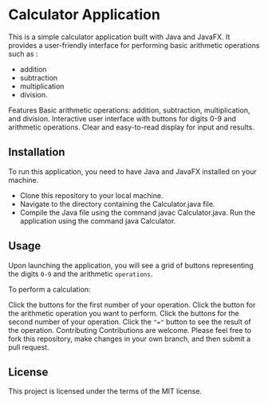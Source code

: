 # Calculator Application

This is a simple calculator application built with Java and JavaFX. It provides a user-friendly interface for performing basic arithmetic operations such as :
- addition 
- subtraction 
- multiplication
- division.

Features
Basic arithmetic operations: addition, subtraction, multiplication, and division.
Interactive user interface with buttons for digits 0-9 and arithmetic operations.
Clear and easy-to-read display for input and results.

## Installation
To run this application, you need to have Java and JavaFX installed on your machine.

- Clone this repository to your local machine.
- Navigate to the directory containing the Calculator.java file.
- Compile the Java file using the command javac Calculator.java.
Run the application using the command java Calculator.

## Usage
Upon launching the application, you will see a grid of buttons representing the digits `0-9` and the arithmetic `operations`.

To perform a calculation:

Click the buttons for the first number of your operation.
Click the button for the arithmetic operation you want to perform.
Click the buttons for the second number of your operation.
Click the `"="` button to see the result of the operation.
Contributing
Contributions are welcome. Please feel free to fork this repository, make changes in your own branch, and then submit a pull request.

## License
This project is licensed under the terms of the MIT license.
